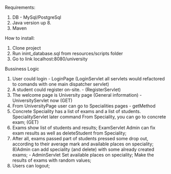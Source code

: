 Requirements:
 1. DB - MySql/PostgreSql
 2. Java version up 8.
 3. Maven
 
 
 How to install:
 1. Clone project
 2. Run inint_database.sql from resources/scripts folder
 3. Go to link localhost:8080/university

Bussiness Logic
1) User could login  - LoginPage (LoginServlet all servlets would refactored to comands with one main dispatcher servlet)
2) A student could register on-site. - (RegisterServlet)
3) The welcome page is University page (General information) - UniversityServlet now (GET)
4) From UniversityPage user can go to Specialities pages - getMethod
5) Concrete Speciality has a list of exams and a list of students. SpecialityServlet later command
From Speciality, you can go to concrete exam; (GET)
6) Exams show list of students and results; ExamServlet
Admin can fix exam results as well as deleteStudent from Speciality;
7) After all, exams passed part of students pressed some drop out,
according to their average mark and available places on speciality;
8)Admin can add speciality (and delete) with some already created exams; - AdminServlet
Set available places on speciality;
Make the results of exams with random values;
9) Users can logout;